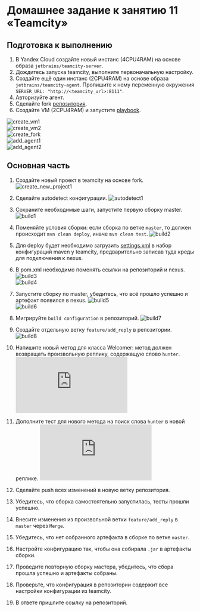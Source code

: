 # Домашнее задание к занятию 11 «Teamcity»

## Подготовка к выполнению

1. В Yandex Cloud создайте новый инстанс (4CPU4RAM) на основе образа `jetbrains/teamcity-server`.
2. Дождитесь запуска teamcity, выполните первоначальную настройку.
3. Создайте ещё один инстанс (2CPU4RAM) на основе образа `jetbrains/teamcity-agent`. Пропишите к нему переменную окружения `SERVER_URL: "http://<teamcity_url>:8111"`.
4. Авторизуйте агент.
5. Сделайте fork [репозитория](https://github.com/aragastmatb/example-teamcity).
6. Создайте VM (2CPU4RAM) и запустите [playbook](./infrastructure).

![create_vm1](/screenshots/1.png)  
![create_vm2](/screenshots/2.png)  
![create_fork](/screenshots/3.png)  
![add_agent1](/screenshots/4.png)  
![add_agent2](/screenshots/5.png)  

## Основная часть

1. Создайте новый проект в teamcity на основе fork.
![create_new_project1](/screenshots/6.png)  

2. Сделайте autodetect конфигурации.
![autodetect1](/screenshots/7.png)  

3. Сохраните необходимые шаги, запустите первую сборку master.
![build1](/screenshots/8.png)  

4. Поменяйте условия сборки: если сборка по ветке `master`, то должен происходит `mvn clean deploy`, иначе `mvn clean test`.
![build2](/screenshots/9.png)  

5. Для deploy будет необходимо загрузить [settings.xml](./teamcity/settings.xml) в набор конфигураций maven у teamcity, предварительно записав туда креды для подключения к nexus.
6. В pom.xml необходимо поменять ссылки на репозиторий и nexus.
![build3](/screenshots/10.png)  
![build4](/screenshots/11.png)  

7. Запустите сборку по master, убедитесь, что всё прошло успешно и артефакт появился в nexus.
![build5](/screenshots/12.png)  
![build6](/screenshots/13.png)  

8. Мигрируйте `build configuration` в репозиторий.
![build7](/screenshots/14.png)  

9. Создайте отдельную ветку `feature/add_reply` в репозитории.
![build8](/screenshots/15.png)  

10. Напишите новый метод для класса Welcomer: метод должен возвращать произвольную реплику, содержащую слово `hunter`.
![hunter1](https://github.com/aleks-sh-devops/example-teamcity/blob/master/src/main/java/plaindoll/Welcomer.java)  

11. Дополните тест для нового метода на поиск слова `hunter` в новой реплике.
![hunter2](https://github.com/aleks-sh-devops/example-teamcity/blob/master/src/test/java/plaindoll/WelcomerTest.java)  

12. Сделайте push всех изменений в новую ветку репозитория.
13. Убедитесь, что сборка самостоятельно запустилась, тесты прошли успешно.
14. Внесите изменения из произвольной ветки `feature/add_reply` в `master` через `Merge`.
15. Убедитесь, что нет собранного артефакта в сборке по ветке `master`.
16. Настройте конфигурацию так, чтобы она собирала `.jar` в артефакты сборки.
17. Проведите повторную сборку мастера, убедитесь, что сбора прошла успешно и артефакты собраны.
18. Проверьте, что конфигурация в репозитории содержит все настройки конфигурации из teamcity.
19. В ответе пришлите ссылку на репозиторий.
